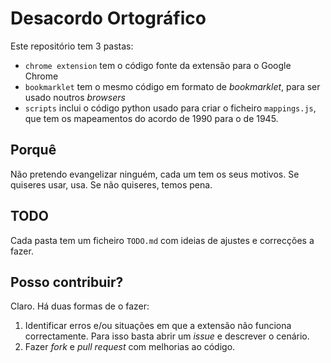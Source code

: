 # Desacordo Ortográfico #

Este repositório tem 3 pastas:

* `chrome extension` tem o código fonte da extensão para o Google Chrome
* `bookmarklet` tem o mesmo código em formato de *bookmarklet*, para ser usado noutros *browsers*
* `scripts` inclui o código python usado para criar o ficheiro `mappings.js`, que tem os mapeamentos do acordo de 1990 para o de 1945.

## Porquê ##

Não pretendo evangelizar ninguém, cada um tem os seus motivos. Se quiseres usar, usa. Se não quiseres, temos pena.

## TODO ##

Cada pasta tem um ficheiro `TODO.md` com ideias de ajustes e correcções a fazer.

## Posso contribuir? ##

Claro. Há duas formas de o fazer:

1. Identificar erros e/ou situações em que a extensão não funciona correctamente. Para isso basta abrir um *issue* e descrever o cenário.
2. Fazer *fork* e *pull request* com melhorias ao código.


